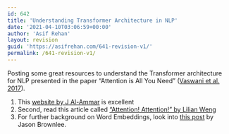 ```yaml
---
id: 642
title: 'Understanding Transformer Architecture in NLP'
date: '2021-04-10T03:06:59+00:00'
author: 'Asif Rehan'
layout: revision
guid: 'https://asifrehan.com/641-revision-v1/'
permalink: /641-revision-v1/
---
```


Posting some great resources to understand the Transformer architecture for NLP presented in the paper “Attention is All You Need” ([Vaswani et al. 2017](https://arxiv.org/pdf/1706.03762.pdf)).

1. This [website by J Al-Ammar](http://jalammar.github.io/illustrated-transformer/) is excellent
2. Second, read this article called [“Attention! Attention!” by Lilian Weng](https://lilianweng.github.io/lil-log/2018/06/24/attention-attention.html#whats-wrong-with-seq2seq-model)
3. For further background on Word Embeddings, look into [this post](https://machinelearningmastery.com/what-are-word-embeddings/) by Jason Brownlee.